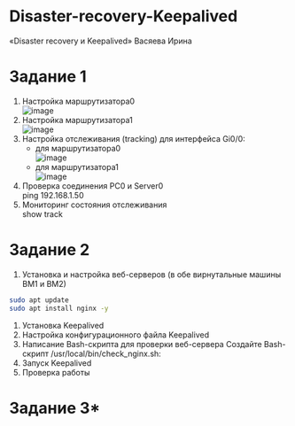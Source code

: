 # Disaster-recovery-Keepalived
«Disaster recovery и Keepalived» Васяева Ирина
# Задание 1
1. Настройка маршрутизатора0 <br/>
![image](https://github.com/user-attachments/assets/bc622a9d-cd18-40c2-acc7-69bca0da0119) <br/>
2. Настройка маршрутизатора1 <br/>
![image](https://github.com/user-attachments/assets/772e0da5-2ab4-4bf9-a74b-a81a0eb5d701) <br/>
3. Настройка отслеживания (tracking) для интерфейса Gi0/0: <br/>
   - для маршрутизатора0 <br/>
![image](https://github.com/user-attachments/assets/909e5f48-e4db-4bf3-bd23-04db70fd46ec) <br/>
   - для маршрутизатора1 <br/>
![image](https://github.com/user-attachments/assets/f6130780-90c2-4f24-b1e2-a0459a7f15f1) <br/>
4. Проверка соединения PC0 и Server0 <br/>
   ping 192.168.1.50 <br/>
5. Мониторинг состояния отслеживания <br/>
   show track
# Задание 2
1. Установка и настройка веб-серверов (в обе вирнутальные машины ВМ1 и ВМ2)  <br/>
```bash
sudo apt update
sudo apt install nginx -y
```
1. Установка Keepalived
2. Настройка конфигурационного файла Keepalived
3. Написание Bash-скрипта для проверки веб-сервера
   Создайте Bash-скрипт /usr/local/bin/check_nginx.sh:
4. Запуск Keepalived
5. Проверка работы
# Задание 3*
